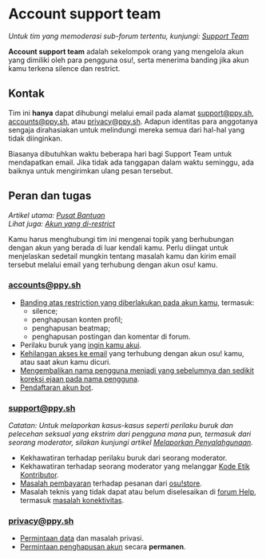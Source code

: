 # Account support team

*Untuk tim yang memoderasi sub-forum tertentu, kunjungi: [Support Team](/wiki/People/Support_Team)*

**Account support team** adalah sekelompok orang yang mengelola akun yang dimiliki oleh para pengguna osu!, serta menerima banding jika akun kamu terkena silence dan restrict.

## Kontak

Tim ini **hanya** dapat dihubungi melalui email pada alamat [support@ppy.sh](mailto:support@ppy.sh), [accounts@ppy.sh](mailto:accounts@ppy.sh), atau [privacy@ppy.sh](mailto:privacy@ppy.sh). Adapun identitas para anggotanya sengaja dirahasiakan untuk melindungi mereka semua dari hal-hal yang tidak diinginkan.

Biasanya dibutuhkan waktu beberapa hari bagi Support Team untuk mendapatkan email. Jika tidak ada tanggapan dalam waktu seminggu, ada baiknya untuk mengirimkan ulang pesan tersebut.

## Peran dan tugas

*Artikel utama: [Pusat Bantuan](/wiki/Help_centre)*\
*Lihat juga: [Akun yang di-restrict](/wiki/Help_centre/Account_restrictions)*

Kamu harus menghubungi tim ini mengenai topik yang berhubungan dengan akun yang berada di luar kendali kamu. Perlu diingat untuk menjelaskan sedetail mungkin tentang masalah kamu dan kirim email tersebut melalui email yang terhubung dengan akun osu! kamu.

### [accounts@ppy.sh](mailto:accounts@ppy.sh)

- [Banding atas restriction yang diberlakukan pada akun kamu](/wiki/Help_centre/Account_restrictions), termasuk:
  - silence;
  - penghapusan konten profil;
  - penghapusan beatmap;
  - penghapusan postingan dan komentar di forum.
- Perilaku buruk yang [ingin kamu akui](/wiki/Reporting_bad_behaviour/Handling_foul_play#apa-yang-dapat-saya-lakukan-apabila-saya-telah-melanggar-peraturan?).
- [Kehilangan akses ke email](/wiki/Help_centre/Account#sign-in) yang terhubung dengan akun osu! kamu, atau saat akun kamu dicuri.
- [Mengembalikan nama pengguna menjadi yang sebelumnya dan sedikit koreksi ejaan pada nama pengguna](/wiki/Help_centre/Account#name-changes).
- [Pendaftaran akun bot](/wiki/Bot_account).

### [support@ppy.sh](mailto:support@ppy.sh)

*Catatan: Untuk melaporkan kasus-kasus seperti perilaku buruk dan pelecehan seksual yang ekstrim dari pengguna mana pun, termasuk dari seorang moderator, silakan kunjungi artikel [Melaporkan Penyalahgunaan](/wiki/Reporting_bad_behaviour/Abuse).*

- Kekhawatiran terhadap perilaku buruk dari seorang moderator.
- Kekhawatiran terhadap seorang moderator yang melanggar [Kode Etik Kontributor](/wiki/Rules/Contributor_Code_of_Conduct).
- [Masalah pembayaran](/wiki/Help_centre/Account#supporter) terhadap pesanan dari [osu!store](https://osu.ppy.sh/store/listing).
- Masalah teknis yang tidak dapat atau belum diselesaikan di [forum Help](https://osu.ppy.sh/community/forums/5), termasuk [masalah konektivitas](/wiki/Help_centre/Client#online-features).

### [privacy@ppy.sh](mailto:privacy@ppy.sh)

- [Permintaan data](/wiki/Legal/Privacy#pengelola-data) dan masalah privasi.
- [Permintaan penghapusan akun](/wiki/Legal/Privacy#hak-dan-kendali-anda) secara **permanen**.
